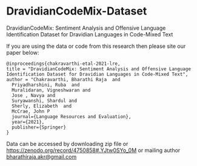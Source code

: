 # DravidianCodeMix-Dataset

DravidianCodeMix: Sentiment Analysis and Offensive Language Identification Dataset for Dravidian Languages in Code-Mixed Text

If you are using the data or code from this research then please site our paper below:



    @inproceedings{chakravarthi-etal-2021-lre,
    title = "DravidianCodeMix: Sentiment Analysis and Offensive Language Identification Dataset for Dravidian Languages in Code-Mixed Text",
    author = "Chakravarthi, Bharathi Raja  and
      Priyadharshini, Ruba  and
      Muralidaran, Vigneshwaran and
      Jose , Navya and
      Suryawanshi, Shardul and
      Sherly, Elizabeth  and
      McCrae, John P
      journal={Language Resources and Evaluation},
      year={2021},
      publisher={Springer}
    }

Data can be accessed by downloading zip file or https://zenodo.org/record/4750858#.YJtw0SYo_0M or mailing author bharathiraja.akr@gmail.com
